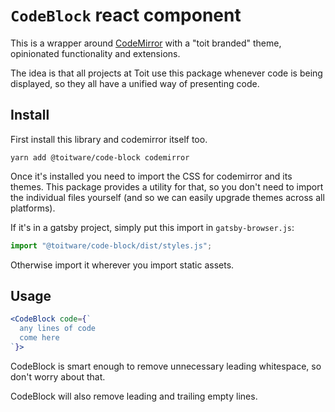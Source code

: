 # `CodeBlock` react component

This is a wrapper around [CodeMirror](https://codemirror.net) with a "toit
branded" theme, opinionated functionality and extensions.

The idea is that all projects at Toit use this package whenever code is being
displayed, so they all have a unified way of presenting code.

## Install

First install this library and codemirror itself too.

```shell
yarn add @toitware/code-block codemirror
```

Once it's installed you need to import the CSS for codemirror and its themes.
This package provides a utility for that, so you don't need to import the
individual files yourself (and so we can easily upgrade themes across all
platforms).

If it's in a gatsby project, simply put this import in `gatsby-browser.js`:

```js
import "@toitware/code-block/dist/styles.js";
```

Otherwise import it wherever you import static assets.

## Usage

```jsx
<CodeBlock code={`
  any lines of code
  come here
`}>
```

CodeBlock is smart enough to remove unnecessary leading whitespace, so don't
worry about that.

CodeBlock will also remove leading and trailing empty lines.